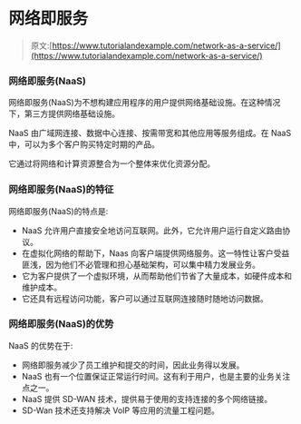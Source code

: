 # 网络即服务

> 原文:[https://www.tutorialandexample.com/network-as-a-service/](https://www.tutorialandexample.com/network-as-a-service/)

### 网络即服务(NaaS)

网络即服务(NaaS)为不想构建应用程序的用户提供网络基础设施。在这种情况下，第三方提供网络基础设施。

NaaS 由广域网连接、数据中心连接、按需带宽和其他应用等服务组成。在 NaaS 中，可以为多个客户购买特定时期的产品。

它通过将网络和计算资源整合为一个整体来优化资源分配。

### 网络即服务(NaaS)的特征

网络即服务(NaaS)的特点是:

*   NaaS 允许用户直接安全地访问互联网。此外，它允许用户运行自定义路由协议。
*   在虚拟化网络的帮助下，Naas 向客户端提供网络服务。这一特性让客户受益匪浅，因为他们不必管理和担心基础架构，可以集中精力发展业务。
*   它为客户提供了一个虚拟环境，从而帮助他们节省了大量成本，如硬件成本和维护成本。
*   它还具有远程访问功能，客户可以通过互联网连接随时随地访问数据。

### 网络即服务(NaaS)的优势

NaaS 的优势在于:

*   网络即服务减少了员工维护和提交的时间，因此业务得以发展。
*   NaaS 也有一个位置保证正常运行时间。这有利于用户，也是主要的业务关注点之一。
*   NaaS 提供 SD-WAN 技术，提供易于使用的支持连接的多个网络链接。
*   SD-Wan 技术还支持解决 VoIP 等应用的流量工程问题。